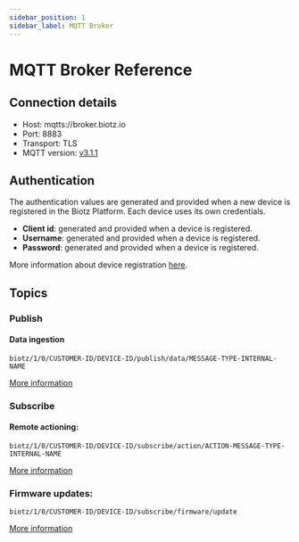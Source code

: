 ```yaml
---
sidebar_position: 1
sidebar_label: MQTT Broker
---
```

# MQTT Broker Reference

## Connection details
- Host: mqtts://broker.biotz.io
- Port: 8883
- Transport: TLS
- MQTT version: <a href="http://docs.oasis-open.org/mqtt/mqtt/v3.1.1/csprd02/mqtt-v3.1.1-csprd02.html" target="_self">v3.1.1</a>
## Authentication
The authentication values are generated and provided when a new device is registered in the Biotz Platform. Each device uses its own credentials.

- **Client id**: generated and provided when a device is registered.
- **Username**: generated and provided when a device is registered.
- **Password**: generated and provided when a device is registered.

More information about device registration <a href="/docs/Tutorials/Getting started/Step 1 - Creating a Device Type" target="_self">here</a>.

## Topics

### Publish

#### Data ingestion

```
biotz/1/0/CUSTOMER-ID/DEVICE-ID/publish/data/MESSAGE-TYPE-INTERNAL-NAME
```
<a href="/docs/How-to guides/How to publish device data" target="_self">More information</a>

### Subscribe

#### Remote actioning:‍

```
biotz/1/0/CUSTOMER-ID/DEVICE-ID/subscribe/action/ACTION-MESSAGE-TYPE-INTERNAL-NAME
```
<a href="/docs/How-to guides/How to configure and trigger a remote action in devices" target="_self">More information</a>

### Firmware updates:

```
biotz/1/0/CUSTOMER-ID/DEVICE-ID/subscribe/firmware/update
```
<a href="/docs/How-to guides/How to update device firmware" target="_self">More information</a>

